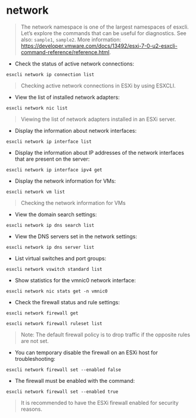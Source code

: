 # network

> The network namespace is one of the largest namespaces of esxcli. Let’s explore the commands that can be useful for diagnostics.
> See also: `sample1`, `sample2`.
> More information: <https://developer.vmware.com/docs/13492/esxi-7-0-u2-esxcli-command-reference/reference.html>.

- Check the status of active network connections:

`esxcli network ip connection list`
>
> Checking active network connections in ESXi by using ESXCLI.

- View the list of installed network adapters:

`esxcli network nic list`
>
> Viewing the list of network adapters installed in an ESXi server.

- Display the information about network interfaces:

`esxcli network ip interface list`

- Display the information about IP addresses of the network interfaces that are present on the server:

`esxcli network ip interface ipv4 get`

- Display the network information for VMs:

`esxcli network vm list`
>
> Checking the network information for VMs

- View the domain search settings:

`esxcli network ip dns search list`

- View the DNS servers set in the network settings:

`esxcli network ip dns server list`

- List virtual switches and port groups:

`esxcli network vswitch standard list`

- Show statistics for the vmnic0 network interface:

`esxcli network nic stats get -n vmnic0`

- Check the firewall status and rule settings:

`esxcli network firewall get`

`esxcli network firewall ruleset list`
>
>Note: The default firewall policy is to drop traffic if the opposite rules are not set.

- You can temporary disable the firewall on an ESXi host for troubleshooting:

`esxcli network firewall set --enabled false`

- The firewall must be enabled with the command:

`esxcli network firewall set --enabled true`

> It is recommended to have the ESXi firewall enabled for security reasons.